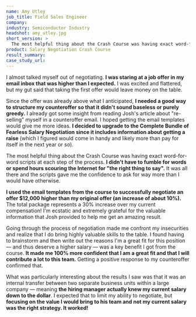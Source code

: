 ```yaml
---
name: Amy Utley
job_title: Field Sales Engineer
company: 
industry: Semiconductor Industry
headshot: amy_utley.jpg
short_version: >
  The most helpful thing about the Crash Course was having exact word-for-word scripts at each step of the process – they gave me the confidence to ask for way more than I would have otherwise. **I used the email templates to successfully negotiate an offer $12,000 higher than my original offer (an increase of about 10%)!**
product: Salary Negotiation Crash Course
result_summary: 
case_study_url: 
---
```


I almost talked myself out of negotiating. **I was staring at a job offer in my email inbox that was higher than I expected.** I was excited and flattered, but my gut said that taking the first offer would leave money on the table.

Since the offer was already above what I anticipated, **I needed a good way to structure my counteroffer so that it didn't sound baseless or purely greedy.** I already got some insight from reading Josh's article about "re-selling" myself in a counteroffer email. I hoped getting the email templates would give me more ideas. **I decided to upgrade to the Complete Bundle of Fearless Salary Negotiation since it includes information about getting a raise** (which I figured would come in handy and likely more than pay for itself in the next year or so).

The most helpful thing about the Crash Course was having exact word-for-word scripts at each step of the process. **I didn't have to fumble for words or spend hours scouring the Internet for "the right thing to say".** It was all there and the scripts gave me the confidence to ask for way more than I would have otherwise.

**I used the email templates from the course to successfully negotiate an offer $12,000 higher than my original offer (an increase of about 10%).** The total package represents a 30% increase over my current compensation! I'm ecstatic and extremely grateful for the valuable information that Josh provided to help me get an amazing result.

Going through the process of negotiation made me confront my insecurities and realize that I do bring highly valuable skills to the table. I found having to brainstorm and then write out the reasons I'm a great fit for this position — and thus deserve a higher salary — was a key benefit I got from the course. **It made me 100% more confident that I am a great fit and that I will contribute a lot to this team.** Getting a positive response to my counteroffer confirmed that.

What was particularly interesting about the results I saw was that it was an internal transfer between two separate business units within a large company — meaning **the hiring manager actually knew my current salary down to the dollar**. I expected that to limit my ability to negotiate, but **focusing on the value I would bring to his team and not my current salary was the right strategy. It worked!**